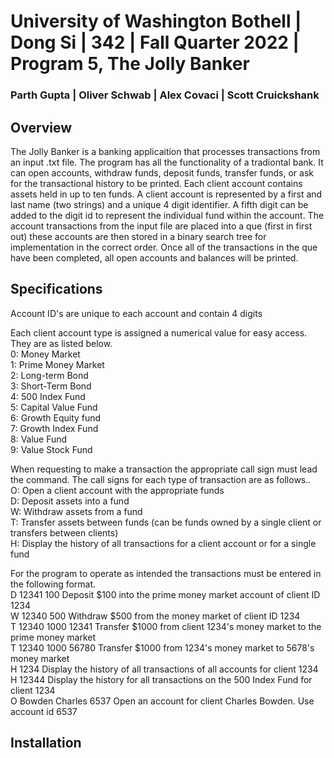 
# University of Washington Bothell | Dong Si | 342 | Fall Quarter 2022 | Program 5, The Jolly Banker
### Parth Gupta | Oliver Schwab | Alex Covaci | Scott Cruickshank

## Overview
The Jolly Banker is a banking applicaition that processes transactions from an input .txt file. The program has all the functionality of a tradiontal bank. It can  open accounts, withdraw funds, deposit funds, transfer funds, or ask for the transactional history to be printed. Each client account contains assets held in up to ten funds. A client account is represented by a first and last name (two strings) and a unique 4 digit identifier. A fifth digit can be added to the digit id to represent the individual fund within the account. The account transactions from the input file are placed into a que (first in first out) these accounts are then stored in a binary search tree for implementation in the correct order. Once all of the transactions in the que have been completed, all open accounts and balances will be printed. 

## Specifications

Account ID's are unique to each account and contain 4 digits <br>

Each client account type is assigned a numerical value for easy access. They are as listed below. <br>
0: Money Market <br>
1: Prime Money Market <br>
2: Long-term Bond <br>
3: Short-Term Bond <br>
4: 500 Index Fund <br>
5: Capital Value Fund <br>
6: Growth Equity fund <br>
7: Growth Index Fund <br>
8: Value Fund <br>
9: Value Stock Fund <br>

When requesting to make a transaction the appropriate call sign must lead the command. The call signs for each type of transaction are as follows.. <br>
O: Open a client account with the appropriate funds <br>
D: Deposit assets into a fund <br>
W: Withdraw assets from a fund <br>
T: Transfer assets between funds (can be funds owned by a single client or 
transfers between clients) <br> 
H: Display the history of all transactions for a client account or for a single fund <br>



For the program to operate as intended the transactions must be entered in the following format. <br>
D 12341 100 Deposit $100 into the prime money market account of client ID 1234 <br>
W 12340 500 Withdraw $500 from the money market of client ID 1234 <br>
T 12340 1000 12341 Transfer $1000 from client 1234's money market to the prime money market <br>
T 12340 1000 56780  Transfer $1000 from 1234's money market to 5678's money market <br>
H 1234  Display the history of all transactions of all accounts for client 1234 <br>
H 12344 Display the history for all transactions on the 500 Index Fund for client 1234 <br>
O Bowden Charles 6537 Open an account for client Charles Bowden.  Use account id 6537 <br>

## Installation 





  

